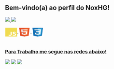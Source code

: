 ## Bem-vindo(a) ao perfil do NoxHG! ##

 <div>
   <a href="https://github.com/NoxHG">
   <img height="180em" src="https://github-readme-stats.vercel.app/api?username=NoxHG&show_icons=true&theme=radical&include_all_commits=true&count_private=true"/>
   <img height="180em" src="https://github-readme-stats.vercel.app/api/top-langs/?username=NoxHG&layout=compact&langs_count=6&theme=radical"/>
</div>
    
<div style="display: inline_block"><br>
  <img align="center" alt="Js" height="30" width="40" src="https://raw.githubusercontent.com/devicons/devicon/master/icons/javascript/javascript-plain.svg">
  <img align="center" alt="HTML" height="30" width="40" src="https://raw.githubusercontent.com/devicons/devicon/master/icons/html5/html5-original.svg">
  <img align="center" alt="CSS" height="30" width="40" src="https://raw.githubusercontent.com/devicons/devicon/master/icons/css3/css3-original.svg">
</div>
 
<br>
 
### Para Trabalho me segue nas redes abaixo!
 
<div> 
  <a href="https://instagram.com/noox_.ytboy" target="_blank"><img src="https://img.shields.io/badge/-Instagram-%23E4405F?style=for-the-badge&logo=instagram&logoColor=white" target="_blank"></a>
 <a href="https://discord.gg/noxhgg" target="_blank"><img src="https://img.shields.io/badge/Discord-7289DA?style=for-the-badge&logo=discord&logoColor=white" target="_blank"></a> 
  <a href = "hgamerh806@gmail.com"><img src="https://img.shields.io/badge/-Gmail-%23333?style=for-the-badge&logo=gmail&logoColor=white" target="_blank" target = _blank></a>
</div>
